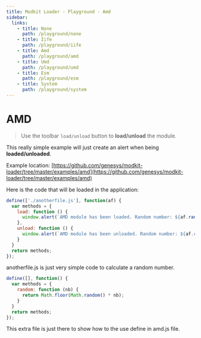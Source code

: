 ```yaml
---
title: Modkit Loader - Playground - Amd
sidebar:
  links:
    - title: None
      path: /playground/none
    - title: Iife
      path: /playground/iife
    - title: Amd
      path: /playground/amd
    - title: Umd
      path: /playground/umd
    - title: Esm
      path: /playground/esm
    - title: System
      path: /playground/system
---
```

<pg-main name="amd"></pg-main>

# AMD

> Use the toolbar `load/unload` button to **load/unload** the module.

This really simple example will just create an alert when being **loaded/unloaded**.

Example location: [https://github.com/genesys/modkit-loader/tree/master/examples/amd](https://github.com/genesys/modkit-loader/tree/master/examples/amd)

Here is the code that will be loaded in the application:

``` javascript
define(['./anotherfile.js'], function(af) {
  var methods = {
    load: function () {
      window.alert(`AMD module has been loaded. Random number: ${af.random(20)}`);
    },
    unload: function () {
      window.alert(`AMD module has been unloaded. Random number: ${af.random(30)}`);
    }
  }
  return methods;
});
```

anotherfile.js is just very simple code to calculate a random number.
``` javascript
define([], function() {
  var methods = {
    random: function (nb) {
      return Math.floor(Math.random() * nb);
    }
  }
  return methods;
});
```

This extra file is just there to show how to the use define in amd.js file.
